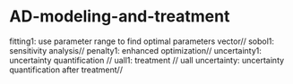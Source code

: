 # AD-modeling-and-treatment
fitting1: use parameter range to find optimal parameters vector//
sobol1: sensitivity analysis//
penalty1: enhanced optimization// 
uncertainty1: uncertainty quantification //
uall1: treatment //
uall uncertainty: uncertainty quantification after treatment//

